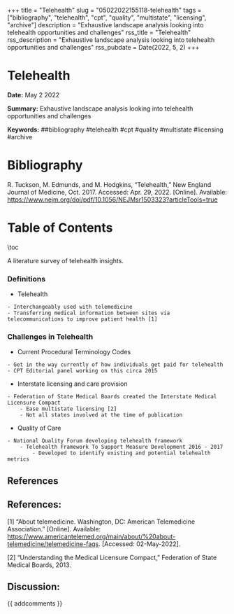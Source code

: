 +++
title = "Telehealth"
slug = "05022022155118-telehealth"
tags = ["bibliography", "telehealth", "cpt", "quality", "multistate", "licensing", "archive"]
description = "Exhaustive landscape analysis looking into telehealth opportunities and challenges"
rss_title = "Telehealth"
rss_description = "Exhaustive landscape analysis looking into telehealth opportunities and challenges"
rss_pubdate = Date(2022, 5, 2)
+++



Telehealth
=========

**Date:** May 2 2022

**Summary:** Exhaustive landscape analysis looking into telehealth opportunities and challenges

**Keywords:** ##bibliography #telehealth #cpt #quality #multistate #licensing #archive

Bibliography
==========

R. Tuckson, M. Edmunds, and M. Hodgkins, “Telehealth,” New England Journal of Medicine, Oct. 2017. Accessed: Apr. 29, 2022. [Online]. Available: https://www.nejm.org/doi/pdf/10.1056/NEJMsr1503323?articleTools=true

Table of Contents
=========

\toc

A literature survey of telehealth insights.

### Definitions

  * Telehealth

```
- Interchangeably used with telemedicine
- Transferring medical information between sites via telecommunications to improve patient health [1]
```

### Challenges in Telehealth

  * Current Procedural Terminology Codes

```
- Get in the way currently of how individuals get paid for telehealth
- CPT Editorial panel working on this circa 2015
```

  * Interstate licensing and care provision

```
- Federation of State Medical Boards created the Interstate Medical Licensure Compact
	- Ease multistate licensing [2]
	- Not all states involved at the time of publication
```

  * Quality of Care

```
- National Quality Forum developing telehealth framework
	- Telehealth Framework To Support Measure Development 2016 - 2017
		- Developed to identify existing and potential telehealth metrics
```

## References

## References:

[1] “About telemedicine. Washington, DC: American Telemedicine Association.” [Online]. Available: https://www.americantelemed.org/main/about/%20about-telemedicine/telemedicine-faqs. [Accessed: 02-May-2022].

[2] “Understanding the Medical Licensure Compact,” Federation of State Medical Boards, 2013.
## Discussion: 

{{ addcomments }}
